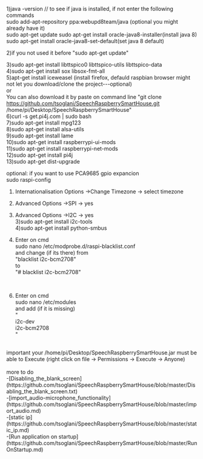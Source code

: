
1)java -version // to see if java is installed, if not enter the following commands<br>
  sudo add-apt-repository ppa:webupd8team/java (optional you might already have it)</br>
   sudo apt-get update
 sudo apt-get install oracle-java8-installer(install java 8)</br>
 sudo apt-get install oracle-java8-set-default(set java 8 default) </br>
 
2)if you not used it before  "sudo apt-get update" </br>

3)sudo apt-get install libttspico0 libttspico-utils libttspico-data<br>
4)sudo apt-get install sox libsox-fmt-all </br>
5)apt-get install iceweasel (install firefox, defauld raspbian browser might not let you download/clone the project---optional) </br>
or</br>
 You can also download it by paste on command line "git clone https://github.com/tsoglani/SpeechRaspberrySmartHouse.git /home/pi/Desktop/SpeechRaspberrySmartHouse"
 <br>
6)curl -s get.pi4j.com | sudo bash</br>
7)sudo apt-get install mpg123</br>
8)sudo apt-get install alsa-utils</br>
9)sudo apt-get install lame</br>
10)sudo apt-get install raspberrypi-ui-mods</br>
11)sudo apt-get install raspberrypi-net-mods</br>
12)sudo apt-get install pi4j</br>
13)sudo apt-get dist-upgrade</br>





optional: if you want to use PCA9685 gpio expancion </br>
sudo raspi-config</br>
1) Internationalisation Options  ->Change Timezone -> select timezone</br>
2) Advanced Options  ->SPI -> yes</br>
2) Advanced Options  ->I2C -> yes</br>
3)sudo apt-get install i2c-tools</br>
4)sudo apt-get install python-smbus</br>

5)  Enter on cmd </br>
sudo nano /etc/modprobe.d/raspi-blacklist.conf</br>
and change  (if its there) from </br>
"blacklist i2c-bcm2708"</br>
to</br>
"# blacklist i2c-bcm2708"</br>
 </br>

6) Enter on cmd </br>
sudo nano /etc/modules  </br>
and add (if it is missing) </br>
" </br>
i2c-dev  </br>
i2c-bcm2708  </br>
" </br>
 </br>
important your /home/pi/Desktop/SpeechRaspberrySmartHouse.jar must be able to Execute (right click on file -> Permissions -> Execute -> Anyone) </br>
 </br>
more to do </br>
-[Disabling_the_blank_screen](https://github.com/tsoglani/SpeechRaspberrySmartHouse/blob/master/Disabling_the_blank_screen.txt) </br>
-[import_audio-microphone_functionality](https://github.com/tsoglani/SpeechRaspberrySmartHouse/blob/master/import_audio.md) </br>
-[static ip](https://github.com/tsoglani/SpeechRaspberrySmartHouse/blob/master/static_ip.md) </br>
-[Run application on startup](https://github.com/tsoglani/SpeechRaspberrySmartHouse/blob/master/RunOnStartup.md) </br>

